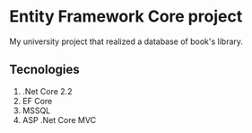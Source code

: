 # Entity Framework Core project
My university project that realized a database of book's library.

## Tecnologies
1. .Net Core 2.2
2. EF Core
3. MSSQL
4. ASP .Net Core MVC
